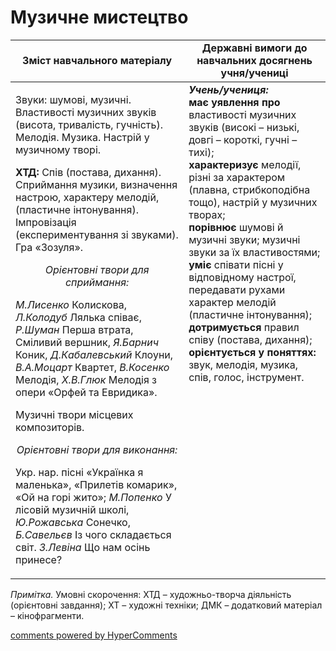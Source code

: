 <div id="hypercomments_widget" class="js-hypercomments-widget invisible"></div>

Музичне  мистецтво
=============================================

<table>
  <tr>
    <td width="55%" align="center"><b>Зміст навчального матеріалу</b></td>
    <td width="45%" align="center"><b>Державні вимоги до навчальних досягнень учня/учениці</b></td>
  </tr>
<tbody>
  <tr>
    <td width="55%" style="vertical-align:top !important;">
<p>Звуки: шумові, музичні. Властивості музичних звуків (висота, тривалість, гучність). Мелодія. Музика. Настрій у музичному творі.</p>     
<p><b>ХТД:</b> Спів (постава, дихання). Сприймання музики, визначення настрою, характеру мелодій, (пластичне інтонування). Імпровізація (експериментування зі звуками). Гра «Зозуля».</p>  
<center><i>Орієнтовні твори для сприймання:</i></center>
<p><i>М.Лисенко</i> Колискова, <i>Л.Колодуб</i> Лялька співає, <i>Р.Шуман</i> Перша втрата, Сміливий вершник,<i> Я.Барнич</i> Коник, <i>Д.Кабалевський</i> Клоуни, <i>В.А.Моцарт</i> Квартет, <i>В.Косенко</i> Мелодія,  <i>Х.В.Глюк</i> Мелодія з опери «Орфей та Евридика».</p>
<p>Музичні твори місцевих композиторів.</p>
<center><i>Орієнтовні твори для виконання:</i></center>
<p>Укр. нар. пісні «Українка я маленька», «Прилетів комарик», «Ой на горі жито»; <i>М.Попенко</i> У лісовій музичній школі, <i>Ю.Рожавська</i> Сонечко, <i>Б.Савельєв</i> Із чого складається світ. <i>З.Левіна</i> Що нам осінь принесе?</p></td>
<td width="45%" style="vertical-align:top !important;"><b><i>Учень/учениця:</i></b><br>
<b>має уявлення про</b> властивості музичних звуків (високі – низькі, довгі – короткі, гучні – тихі);<br>
<b>характеризує</b> мелодії, різні за характером (плавна, стрибкоподібна тощо), настрій у музичних творах;<br>
<b>порівнює</b> шумові й музичні звуки; музичні звуки за їх властивостями;<br>
<b>уміє</b> співати пісні у відповідному настрої, передавати рухами характер мелодій (пластичне інтонування);<br>
<b>дотримується</b> правил співу (постава, дихання);<br>
<b>орієнтується у поняттях:</b> звук, мелодія, музика, спів, голос, інструмент.<br></td>
  </tr>
</tbody>
</table>

<i>Примітка.</i> Умовні скорочення: ХТД – художньо-творча діяльність (орієнтовні завдання); ХТ – художні техніки; ДМК – додатковий матеріал – кінофрагменти. 

<div class="js-hypercomments-container">
<a href="http://hypercomments.com" class="hc-link" title="comments widget">comments powered by HyperComments</a>
</div>